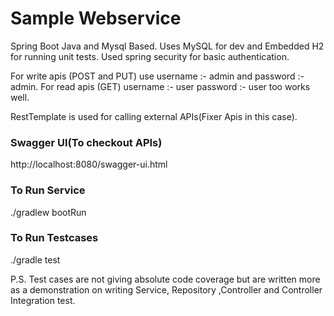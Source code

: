 # Sample Webservice

Spring Boot Java and Mysql Based. Uses MySQL for dev and Embedded H2 for running unit tests. Used spring security for basic authentication.

For write apis (POST and PUT) use username :- admin and password :- admin.
For read apis (GET) username :- user password :- user too works well.

RestTemplate is used for calling external APIs(Fixer Apis in this case).

### Swagger UI(To checkout APIs)

http://localhost:8080/swagger-ui.html

### To Run Service

./gradlew bootRun

### To Run Testcases

./gradle test

P.S. Test cases are not giving absolute code coverage but are written more as a demonstration on writing Service, Repository ,Controller and Controller Integration test.
